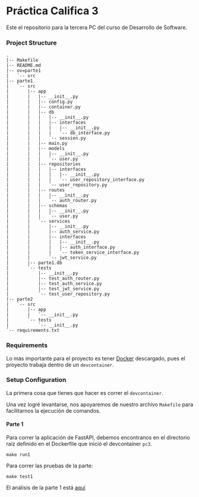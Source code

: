 # Práctica Califica 3

Este el repositorio para la tercera PC del curso de Desarrollo de Software.

### Project Structure

```
.
|-- Makefile
|-- README.md
|-- ov=parte1
|   `-- src
|-- parte1
|   `-- src
|       |-- app
|       |   |-- __init__.py
|       |   |-- config.py
|       |   |-- container.py
|       |   |-- db
|       |   |   |-- __init__.py
|       |   |   |-- interfaces
|       |   |   |   |-- __init__.py
|       |   |   |   `-- db_interface.py
|       |   |   `-- session.py
|       |   |-- main.py
|       |   |-- models
|       |   |   |-- __init__.py
|       |   |   `-- user.py
|       |   |-- repositories
|       |   |   |-- interfaces
|       |   |   |   |-- __init__.py
|       |   |   |   `-- user_repository_interface.py
|       |   |   `-- user_repository.py
|       |   |-- routes
|       |   |   |-- __init__.py
|       |   |   `-- auth_router.py
|       |   |-- schemas
|       |   |   |-- __init__.py
|       |   |   `-- user.py
|       |   `-- services
|       |       |-- __init__.py
|       |       |-- auth_service.py
|       |       |-- interfaces
|       |       |   |-- __init__.py
|       |       |   |-- auth_interface.py
|       |       |   `-- token_service_interface.py
|       |       `-- jwt_service.py
|       |-- parte1.db
|       `-- tests
|           |-- __init__.py
|           |-- test_auth_router.py
|           |-- test_auth_service.py
|           |-- test_jwt_service.py
|           `-- test_user_repository.py
|-- parte2
|   `-- src
|       |-- app
|       |   `-- __init__.py
|       `-- tests
|           `-- __init__.py
`-- requirements.txt
```


### Requirements

Lo más importante para el proyecto es tener [Docker](https://docs.docker.com) descargado, pues el proyecto trabaja dentro de un `devcontainer`.

### Setup Configuration

La primera cosa que tienes que hacer es correr el `devcontainer`.

Una vez logré levantarse, nos apoyaremos de nuestro archivo `Makefile` para facilitarnos la ejecución de comandos.

#### Parte 1
Para correr la aplicación de FastAPI, debemos encontranos en el directorio raíz definido en el Dockerfile que inició el devcontainer `pc3`.

```
make run1
```

Para correr las pruebas de la parte:

```
make test1
```

El análisis de la parte 1 está [aquí](./docs/PARTE1.md)
